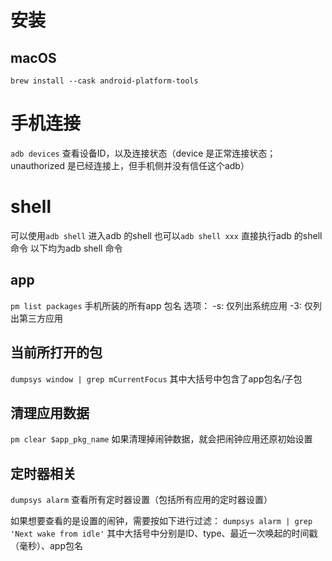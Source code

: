 # 安装
## macOS
`brew install --cask android-platform-tools`

# 手机连接
`adb devices` 查看设备ID，以及连接状态（device 是正常连接状态；unauthorized 是已经连接上，但手机侧并没有信任这个adb）

# shell
可以使用`adb shell` 进入adb 的shell
也可以`adb shell xxx` 直接执行adb 的shell 命令
以下均为adb shell 命令

## app
`pm list packages` 手机所装的所有app 包名
选项：
-s: 仅列出系统应用
-3: 仅列出第三方应用

## 当前所打开的包
`dumpsys window | grep mCurrentFocus`
其中大括号中包含了app包名/子包

## 清理应用数据
`pm clear $app_pkg_name`
如果清理掉闹钟数据，就会把闹钟应用还原初始设置

## 定时器相关
`dumpsys alarm` 查看所有定时器设置（包括所有应用的定时器设置）

如果想要查看的是设置的闹钟，需要按如下进行过滤：
`dumpsys alarm | grep 'Next wake from idle'`
其中大括号中分别是ID、type、最近一次唤起的时间戳（毫秒）、app包名

